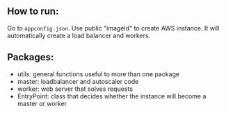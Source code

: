 ## How to run:

Go to `appconfig.json`. Use public "imageId" to create AWS instance. It will automatically create a load balancer and
workers.

## Packages:

- utils: general functions useful to more than one package
- master: loadbalancer and autoscaler code
- worker: web server that solves requests
- EntryPoint: class that decides whether the instance will become a master or worker 